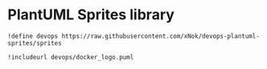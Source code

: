 # PlantUML Sprites library

```plantuml
!define devops https://raw.githubusercontent.com/xNok/devops-plantuml-sprites/sprites

!includeurl devops/docker_logo.puml

```

